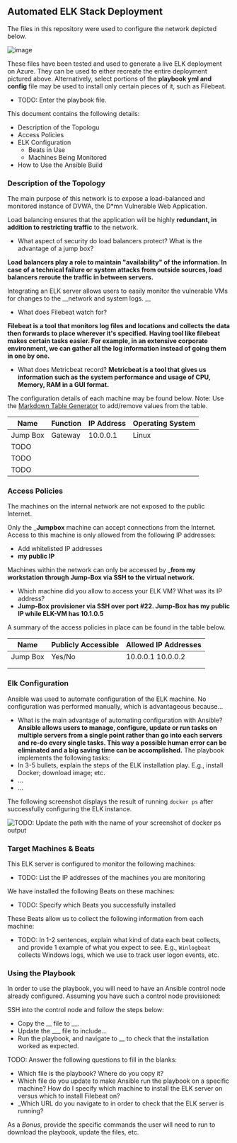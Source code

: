 ## Automated ELK Stack Deployment

The files in this repository were used to configure the network depicted below.

![image](https://user-images.githubusercontent.com/95233170/161276294-949d4a64-d3cf-4987-8763-24ce4f65cea8.png)



These files have been tested and used to generate a live ELK deployment on Azure. They can be used to either recreate the entire deployment pictured above. Alternatively, select portions of the __playbook yml and config__ file may be used to install only certain pieces of it, such as Filebeat.

  - TODO: Enter the playbook file.

This document contains the following details:
- Description of the Topologu
- Access Policies
- ELK Configuration
  - Beats in Use
  - Machines Being Monitored
- How to Use the Ansible Build


### Description of the Topology

The main purpose of this network is to expose a load-balanced and monitored instance of DVWA, the D*mn Vulnerable Web Application.

Load balancing ensures that the application will be highly __redundant, in addition to restricting traffic__ to the network.
- What aspect of security do load balancers protect? What is the advantage of a jump box?

__Load balancers play a role to maintain "availability" of the information. In case of a technical failure or system attacks from outside sources, load balancers reroute the traffic in between servers.__  

Integrating an ELK server allows users to easily monitor the vulnerable VMs for changes to the __network and system logs. __
- What does Filebeat watch for?

__Filebeat is a tool that monitors log files and locations and collects the data then forwards to place wherever it's specified. Having tool like filebeat makes certain tasks easier. For example, in an extensive corporate environment, we can gather all the log information instead of going them in one by one.__
- What does Metricbeat record?
__Metricbeat is a tool that gives us information such as the system performance and usage of CPU, Memory, RAM in a GUI format.__

The configuration details of each machine may be found below.
Note: Use the [Markdown Table Generator](http://www.tablesgenerator.com/markdown_tables) to add/remove values from the table.

| Name     | Function | IP Address | Operating System |
|----------|----------|------------|------------------|
| Jump Box | Gateway  | 10.0.0.1   | Linux            |
| TODO     |          |            |                  |
| TODO     |          |            |                  |
| TODO     |          |            |                  |

### Access Policies

The machines on the internal network are not exposed to the public Internet. 

Only the ___Jumpbox__ machine can accept connections from the Internet. Access to this machine is only allowed from the following IP addresses:
- Add whitelisted IP addresses
- __my public IP__

Machines within the network can only be accessed by ___from my workstation through Jump-Box via SSH to the virtual network__.
-  Which machine did you allow to access your ELK VM? What was its IP address?
-  __Jump-Box provisioner via SSH over port #22. Jump-Box has my public IP while ELK-VM has 10.1.0.5__ 

A summary of the access policies in place can be found in the table below.

| Name     | Publicly Accessible | Allowed IP Addresses |
|----------|---------------------|----------------------|
| Jump Box | Yes/No              | 10.0.0.1 10.0.0.2    |
|          |                     |                      |
|          |                     |                      |

### Elk Configuration

Ansible was used to automate configuration of the ELK machine. No configuration was performed manually, which is advantageous because...
- What is the main advantage of automating configuration with Ansible?
__Ansible allows users to manage, configure, update or run tasks on multiple servers from a single point rather than go into each servers and re-do every single tasks. This way a possible human error can be eliminated and a big saving time can be accomplished.__
The playbook implements the following tasks:
- In 3-5 bullets, explain the steps of the ELK installation play. E.g., install Docker; download image; etc.
- ...
- ...

The following screenshot displays the result of running `docker ps` after successfully configuring the ELK instance.

![TODO: Update the path with the name of your screenshot of docker ps output](Images/docker_ps_output.png)

### Target Machines & Beats
This ELK server is configured to monitor the following machines:
- TODO: List the IP addresses of the machines you are monitoring

We have installed the following Beats on these machines:
- TODO: Specify which Beats you successfully installed

These Beats allow us to collect the following information from each machine:
- TODO: In 1-2 sentences, explain what kind of data each beat collects, and provide 1 example of what you expect to see. E.g., `Winlogbeat` collects Windows logs, which we use to track user logon events, etc.

### Using the Playbook
In order to use the playbook, you will need to have an Ansible control node already configured. Assuming you have such a control node provisioned: 

SSH into the control node and follow the steps below:
- Copy the __ file to __.
- Update the ___ file to include...
- Run the playbook, and navigate to __ to check that the installation worked as expected.

TODO: Answer the following questions to fill in the blanks:
- Which file is the playbook? Where do you copy it?
- Which file do you update to make Ansible run the playbook on a specific machine? How do I specify which machine to install the ELK server on versus which to install Filebeat on?
- _Which URL do you navigate to in order to check that the ELK server is running?

As a *Bonus*, provide the specific commands the user will need to run to download the playbook, update the files, etc.
